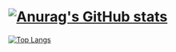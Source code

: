 # [![Anurag's GitHub stats](https://github-readme-stats.vercel.app/api?username=Chikuwa-Isobeyaki)](https://github.com/anuraghazra/github-readme-stats)

[![Top Langs](https://github-readme-stats.vercel.app/api/top-langs/?username=Chikuwa-Isobeyaki)](https://github.com/anuraghazra/github-readme-stats)
　　　
